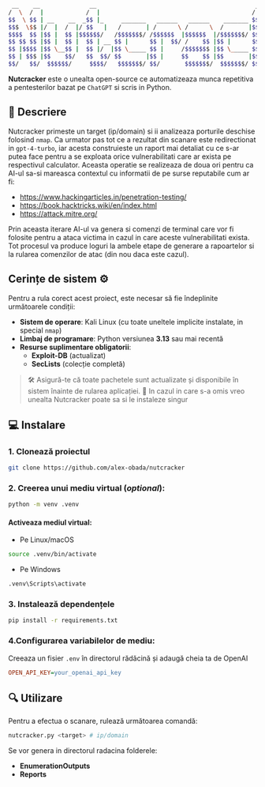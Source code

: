 
```bash
 __    __              __                                             __                           
/  \  /  |            /  |                                           /  |                          
$$  \ $$ | __    __  _$$ |_     _______   ______   ______    _______ $$ |   __   ______    ______  
$$$  \$$ |/  |  /  |/ $$   |   /       | /      \ /      \  /       |$$ |  /  | /      \  /      \ 
$$$$  $$ |$$ |  $$ |$$$$$$/   /$$$$$$$/ /$$$$$$  |$$$$$$  |/$$$$$$$/ $$ |_/$$/ /$$$$$$  |/$$$$$$  |
$$ $$ $$ |$$ |  $$ |  $$ | __ $$ |      $$ |  $$/ /    $$ |$$ |      $$   $$<  $$    $$ |$$ |  $$/ 
$$ |$$$$ |$$ \__$$ |  $$ |/  |$$ \_____ $$ |     /$$$$$$$ |$$ \_____ $$$$$$  \ $$$$$$$$/ $$ |      
$$ | $$$ |$$    $$/   $$  $$/ $$       |$$ |     $$    $$ |$$       |$$ | $$  |$$       |$$ |      
$$/   $$/  $$$$$$/     $$$$/   $$$$$$$/ $$/       $$$$$$$/  $$$$$$$/ $$/   $$/  $$$$$$$/ $$/       
```


**Nutcracker** este o unealta open-source ce automatizeaza munca repetitiva a pentesterilor bazat pe ```ChatGPT``` si scris in Python.



## 📝 Descriere

Nutcracker primeste un target (ip/domain) si ii analizeaza porturile deschise folosind `nmap`. Ca urmator pas tot ce a rezultat din scanare este redirectionat in `gpt-4-turbo`, iar acesta construieste un raport mai detaliat cu ce s-ar putea face pentru a se exploata orice vulnerabilitati care ar exista pe respectivul calculator. Aceasta operatie se realizeaza de doua ori pentru ca AI-ul sa-si mareasca contextul cu informatii de pe surse reputabile cum ar fi:
- https://www.hackingarticles.in/penetration-testing/
- https://book.hacktricks.wiki/en/index.html
- https://attack.mitre.org/

Prin aceasta iterare AI-ul va genera si comenzi de terminal care vor fi folosite pentru a ataca victima in cazul in care aceste vulnerabilitati exista. Tot procesul va produce loguri la ambele etape de generare a rapoartelor si la rularea comenzilor de atac (din nou daca este cazul).

## Cerințe de sistem ⚙️

Pentru a rula corect acest proiect, este necesar să fie îndeplinite următoarele condiții:

- **Sistem de operare**: Kali Linux (cu toate uneltele implicite instalate, in special ```nmap```)
- **Limbaj de programare**: Python versiunea **3.13** sau mai recentă
- **Resurse suplimentare obligatorii**:
  - **Exploit-DB** (actualizat)
  - **SecLists** (colecție completă)

> 🛠️ Asigură-te că toate pachetele sunt actualizate și disponibile în sistem înainte de rularea aplicației.
> 🔧 In cazul in care s-a omis vreo unealta Nutcracker poate sa si le instaleze singur  



## 💻 Instalare

### 1. Clonează proiectul
```bash
git clone https://github.com/alex-obada/nutcracker
```
### 2. Creerea unui mediu virtual (<i>optional</i>):

```bash
python -m venv .venv
```
#### Activeaza mediul virtual:

- Pe Linux/macOS
```bash
source .venv/bin/activate
```
- Pe Windows
```cmd
.venv\Scripts\activate
```

### 3. Instalează dependențele
```bash
pip install -r requirements.txt
```
### 4.Configurarea variabilelor de mediu:
Creeaza un fisier ```.env``` în directorul rădăcină și adaugă cheia ta de OpenAI
```ini
OPEN_API_KEY=your_openai_api_key
```

## 🔍 Utilizare


Pentru a efectua o scanare, rulează următoarea comandă:
```bash
nutcracker.py <target> # ip/domain
```
Se vor genera in directorul radacina folderele: 
- **EnumerationOutputs**
- **Reports**



